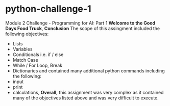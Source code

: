 # python-challenge-1
Module 2 Challenge - Programming for AI: Part 1
**Welcome to the Good Days Food Truck**,
**Conclusion**
The scope of this assingment included the following objectives:
- Lists 
- Variables
- Conditionals i.e. if / else
- Match Case
- While / For Loop, Break
- Dictionaries
and contained many additional python commands including the following:
- input
- print
- calculations,
**Overall,**
this assignment was very complex as it contained many of the objectives listed above and was very difficult to execute.

